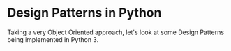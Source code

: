 # Design Patterns in Python

Taking a very Object Oriented approach, let's look at some Design Patterns being implemented in Python 3.
